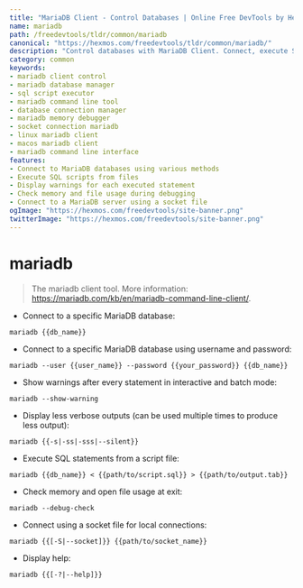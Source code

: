 ```yaml
---
title: "MariaDB Client - Control Databases | Online Free DevTools by Hexmos"
name: mariadb
path: /freedevtools/tldr/common/mariadb
canonical: "https://hexmos.com/freedevtools/tldr/common/mariadb/"
description: "Control databases with MariaDB Client. Connect, execute SQL scripts, and debug memory usage. Free online tool, no registration required."
category: common
keywords:
- mariadb client control
- mariadb database manager
- sql script executor
- mariadb command line tool
- database connection manager
- mariadb memory debugger
- socket connection mariadb
- linux mariadb client
- macos mariadb client
- mariadb command line interface
features:
- Connect to MariaDB databases using various methods
- Execute SQL scripts from files
- Display warnings for each executed statement
- Check memory and file usage during debugging
- Connect to a MariaDB server using a socket file
ogImage: "https://hexmos.com/freedevtools/site-banner.png"
twitterImage: "https://hexmos.com/freedevtools/site-banner.png"
---
```


# mariadb

> The mariadb client tool.
> More information: <https://mariadb.com/kb/en/mariadb-command-line-client/>.

- Connect to a specific MariaDB database:

`mariadb {{db_name}}`

- Connect to a specific MariaDB database using username and password:

`mariadb --user {{user_name}} --password {{your_password}} {{db_name}}`

- Show warnings after every statement in interactive and batch mode:

`mariadb --show-warning`

- Display less verbose outputs (can be used multiple times to produce less output):

`mariadb {{-s|-ss|-sss|--silent}}`

- Execute SQL statements from a script file:

`mariadb {{db_name}} < {{path/to/script.sql}} > {{path/to/output.tab}}`

- Check memory and open file usage at exit:

`mariadb --debug-check`

- Connect using a socket file for local connections:

`mariadb {{[-S|--socket]}} {{path/to/socket_name}}`

- Display help:

`mariadb {{[-?|--help]}}`
